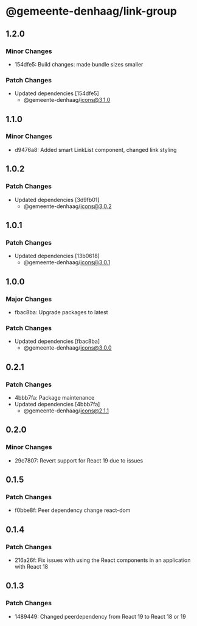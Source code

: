 # @gemeente-denhaag/link-group

## 1.2.0

### Minor Changes

- 154dfe5: Build changes: made bundle sizes smaller

### Patch Changes

- Updated dependencies [154dfe5]
  - @gemeente-denhaag/icons@3.1.0

## 1.1.0

### Minor Changes

- d9476a8: Added smart LinkList component, changed link styling

## 1.0.2

### Patch Changes

- Updated dependencies [3d9fb01]
  - @gemeente-denhaag/icons@3.0.2

## 1.0.1

### Patch Changes

- Updated dependencies [13b0618]
  - @gemeente-denhaag/icons@3.0.1

## 1.0.0

### Major Changes

- fbac8ba: Upgrade packages to latest

### Patch Changes

- Updated dependencies [fbac8ba]
  - @gemeente-denhaag/icons@3.0.0

## 0.2.1

### Patch Changes

- 4bbb7fa: Package maintenance
- Updated dependencies [4bbb7fa]
  - @gemeente-denhaag/icons@2.1.1

## 0.2.0

### Minor Changes

- 29c7807: Revert support for React 19 due to issues

## 0.1.5

### Patch Changes

- f0bbe8f: Peer dependency change react-dom

## 0.1.4

### Patch Changes

- 216a26f: Fix issues with using the React components in an application with React 18

## 0.1.3

### Patch Changes

- 1489449: Changed peerdependency from React 19 to React 18 or 19
